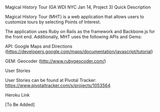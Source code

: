 Magical History Tour (GA WDI NYC Jan 14, Project 3)
Quick Description

Magical History Tour (MHT) is a web application that allows users to customize tours by selecting Points of Interest.  

The application uses Ruby on Rails as the framework and Backbone.js for the front end. 
Additionally, MHT uses the following APIs and Gems:

API: Google Maps and Directions (https://developers.google.com/maps/documentation/javascript/tutorial)

GEM: Geocoder (http://www.rubygeocoder.com/)


User Stories

User Stories can be found at Pivotal Tracker: https://www.pivotaltracker.com/s/projects/1053564

Heroku Link

[To Be Added]